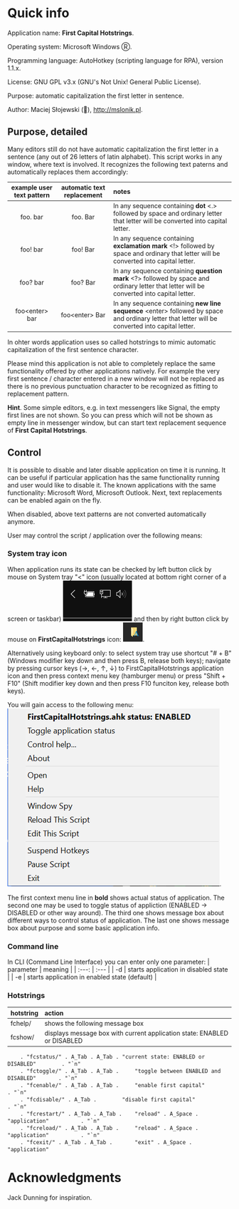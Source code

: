 # Quick info

Application name: **First Capital Hotstrings**.

Operating system: Microsoft Windows Ⓡ.

Programming language: AutoHotkey (scripting language for RPA), version 1.1.x.

License: GNU GPL v3.x (GNU's Not Unix! General Public License).

Purpose: automatic capitalization the first letter in sentence.

Author: Maciej Słojewski (🐘), http://mslonik.pl.

## Purpose, detailed

Many editors still do not have automatic capitalization the first letter in a sentence (any out of 26 letters of latin alphabet). This script works in any window, where text is involved. It recognizes the following text paterns and automatically replaces them accordingly:

| example user text pattern | automatic text replacement | notes |
| :---:         |     :---:      |          :--- |
| foo. bar   | foo. Bar     | In any sequence containing **dot** <.> followed by space and ordinary letter that letter will be converted into capital letter.    |
| foo! bar     | foo! Bar       | In any  sequence containing **exclamation mark** <!> followed by space and ordinary that letter will be converted into capital letter.      |
| foo? bar     | foo? Bar       | In any  sequence containing **question mark** <?> followed by space and ordinary letter that letter will be converted into capital letter.      |
| foo\<enter> bar     | foo\<enter> Bar       | In any sequence containing **new line sequence** \<enter> followed by space and ordinary letter that letter  will be converted into capital letter.      |

In ohter words application uses so called hotstrings to mimic automatic capitalization of the first sentence character.

Please mind this application is not able to completely replace the same functionality offered by other applications natively. For example the very first sentence / character entered in a new window will not be replaced as there is no previous punctuation character to be recognized as fitting to replacement pattern.

**Hint**. Some simple editors, e.g. in text messengers like Signal, the empty first lines are not shown. So you can press <enter> which will not be shown as empty line in messenger window, but can start text replacement sequence of **First Capital Hotstrings**.

## Control
It is possible to disable and later disable application on time it is running. It can be useful if particular application has the same functionality running and user would like to disable it. The known applications with the same functionality: Microsoft Word, Microsoft Outlook. Next, text replacements can be enabled again on the fly.

When disabled, above text patterns are not converted automatically anymore. 

User may control the script / application over the following means:

### System tray icon
When application runs its state can be checked by left button click by mouse on System tray "<" icon (usually located at bottom right corner of a screen or taskbar) ![system tray icon](pictures\SysTray.png) and then by right button click by mouse on **FirstCapitalHotstrings** icon: ![FirstCapitalHotstrings application icon](pictures\FirstCapitalHotstringIcon.png). 

Alternatively using keyboard only: to select system tray use shortcut "# + B" (Windows modifier key down and then press B, release both keys); navigate by pressing cursor keys (→, ←, ↑, ↓) to FirstCapitalHotstrings application icon and then press context menu key (hamburger menu) or press "Shift + F10" (Shift modifier key down and then press F10 funciton key, release both keys).

You will gain access to the following menu: <br />
![FirstCapitalHotstrings application context menu](pictures\ContextMenu.png).

The first context menu line in **bold** shows actual status of application.
The second one may be used to toggle status of appliction (ENABLED → DISABLED or other way around).
The third one shows message box about different ways to control status of application.
The last one shows message box about purpose and some basic application info.

### Command line
In CLI (Command Line Interface) you can enter only one parameter:
| parameter | meaning | 
| :---:         |     :---      |
| -d   | starts application in disabled state     |
| -e     | starts application in enabled state (default)      |

### Hotstrings
| hotstring | action | 
| :---         |     :---      |
| fchelp/   | shows the following  message box  |
| fcshow/     | displays message box with current application state: ENABLED or DISABLED |

		. "fcstatus/" . A_Tab . A_Tab .	"current state: ENABLED or DISABLED"		. "`n"
		. "fctoggle/" . A_Tab . A_Tab . 	"toggle between ENABLED and DISABLED"		. "`n"
		. "fcenable/" . A_Tab . A_Tab . 	"enable first capital"					. "`n"
		. "fcdisable/" . A_Tab . 		"disable first capital"					. "`n"
		. "fcrestart/" . A_Tab . A_Tab .	"reload" . A_Space . "application"			. "`n"
		. "fcreload/" . A_Tab . A_Tab . 	"reload" . A_Space . "application"			. "`n"
		. "fcexit/" . A_Tab . A_Tab .		"exit" . A_Space . "application"


# Acknowledgments

Jack Dunning for inspiration.
